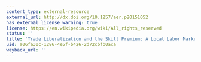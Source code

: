 ```yaml
---
content_type: external-resource
external_url: http://dx.doi.org/10.1257/aer.p20151052
has_external_license_warning: true
license: https://en.wikipedia.org/wiki/All_rights_reserved
status: ''
title: 'Trade Liberalization and the Skill Premium: A Local Labor Markets Approach'
uid: a06fa30c-1286-4e5f-b426-2d72cbfb0aca
wayback_url: ''
---
```

